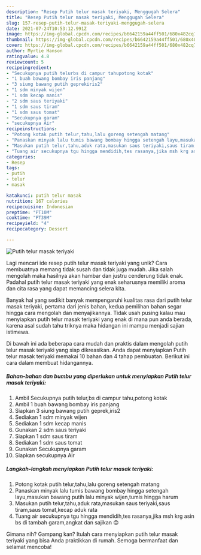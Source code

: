 ```yaml
---
description: "Resep Putih telur masak teriyaki, Menggugah Selera"
title: "Resep Putih telur masak teriyaki, Menggugah Selera"
slug: 157-resep-putih-telur-masak-teriyaki-menggugah-selera
date: 2021-07-24T10:53:12.991Z
image: https://img-global.cpcdn.com/recipes/b6642159a44ff501/680x482cq70/putih-telur-masak-teriyaki-foto-resep-utama.jpg
thumbnail: https://img-global.cpcdn.com/recipes/b6642159a44ff501/680x482cq70/putih-telur-masak-teriyaki-foto-resep-utama.jpg
cover: https://img-global.cpcdn.com/recipes/b6642159a44ff501/680x482cq70/putih-telur-masak-teriyaki-foto-resep-utama.jpg
author: Myrtie Hanson
ratingvalue: 4.8
reviewcount: 5
recipeingredient:
- "Secukupnya putih telurbs di campur tahupotong kotak"
- "1 buah bawang bombay iris panjang"
- "3 siung bawang putih geprekiris2"
- "1 sdm minyak wijen"
- "1 sdm kecap manis"
- "2 sdm saus teriyaki"
- "1 sdm saus tiram"
- "1 sdm saus tomat"
- "Secukupnya garam"
- "secukupnya Air"
recipeinstructions:
- "Potong kotak putih telur,tahu,lalu goreng setengah matang"
- "Panaskan minyak lalu tumis bawang bombay hingga setengah layu,masukan bawang putih lalu minyak wijen,tumis hingga harum"
- "Masukan putih telur,tahu,aduk rata,masukan saus teriyaki,saus tiram,saus tomat,kecap aduk rata"
- "Tuang air secukupnya tgu hingga mendidih,tes rasanya,jika msh krg asin bs di tambah garam,angkat dan sajikan 😊"
categories:
- Resep
tags:
- putih
- telur
- masak

katakunci: putih telur masak 
nutrition: 167 calories
recipecuisine: Indonesian
preptime: "PT10M"
cooktime: "PT39M"
recipeyield: "4"
recipecategory: Dessert

---
```



![Putih telur masak teriyaki](https://img-global.cpcdn.com/recipes/b6642159a44ff501/680x482cq70/putih-telur-masak-teriyaki-foto-resep-utama.jpg)

Lagi mencari ide resep putih telur masak teriyaki yang unik? Cara membuatnya memang tidak susah dan tidak juga mudah. Jika salah mengolah maka hasilnya akan hambar dan justru cenderung tidak enak. Padahal putih telur masak teriyaki yang enak seharusnya memiliki aroma dan cita rasa yang dapat memancing selera kita.



Banyak hal yang sedikit banyak mempengaruhi kualitas rasa dari putih telur masak teriyaki, pertama dari jenis bahan, kedua pemilihan bahan segar hingga cara mengolah dan menyajikannya. Tidak usah pusing kalau mau menyiapkan putih telur masak teriyaki yang enak di mana pun anda berada, karena asal sudah tahu triknya maka hidangan ini mampu menjadi sajian istimewa.


Di bawah ini ada beberapa cara mudah dan praktis dalam mengolah putih telur masak teriyaki yang siap dikreasikan. Anda dapat menyiapkan Putih telur masak teriyaki memakai 10 bahan dan 4 tahap pembuatan. Berikut ini cara dalam membuat hidangannya.

<!--inarticleads1-->

##### Bahan-bahan dan bumbu yang diperlukan untuk menyiapkan Putih telur masak teriyaki:

1. Ambil Secukupnya putih telur,bs di campur tahu,potong kotak
1. Ambil 1 buah bawang bombay iris panjang
1. Siapkan 3 siung bawang putih geprek,iris2
1. Sediakan 1 sdm minyak wijen
1. Sediakan 1 sdm kecap manis
1. Gunakan 2 sdm saus teriyaki
1. Siapkan 1 sdm saus tiram
1. Sediakan 1 sdm saus tomat
1. Gunakan Secukupnya garam
1. Siapkan secukupnya Air




<!--inarticleads2-->

##### Langkah-langkah menyiapkan Putih telur masak teriyaki:

1. Potong kotak putih telur,tahu,lalu goreng setengah matang
1. Panaskan minyak lalu tumis bawang bombay hingga setengah layu,masukan bawang putih lalu minyak wijen,tumis hingga harum
1. Masukan putih telur,tahu,aduk rata,masukan saus teriyaki,saus tiram,saus tomat,kecap aduk rata
1. Tuang air secukupnya tgu hingga mendidih,tes rasanya,jika msh krg asin bs di tambah garam,angkat dan sajikan 😊




Gimana nih? Gampang kan? Itulah cara menyiapkan putih telur masak teriyaki yang bisa Anda praktikkan di rumah. Semoga bermanfaat dan selamat mencoba!
